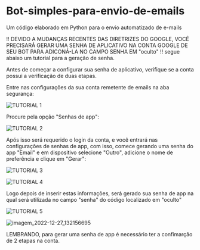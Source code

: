 # Bot-simples-para-envio-de-emails
Um código elaborado em Python para o envio automatizado de e-mails

!! DEVIDO A MUDANÇAS RECENTES DAS DIRETRIZES DO GOOGLE, VOCÊ PRECISARÁ GERAR UMA SENHA DE APLICATIVO NA CONTA GOOGLE DE SEU BOT
PARA ADICONÁ-LA NO CAMPO SENHA EM "oculto" !! segue abaixo um tutorial para a geração de senha.

Antes de começar a configurar sua senha de aplicativo, verifique se a conta possui a verificação de duas etapas.

Entre nas configurações da sua conta remetente de emails na aba segurança:

![TUTORIAL 1](https://user-images.githubusercontent.com/72508114/209692288-2d977d9d-1824-4e9a-89fc-99125962bbbd.png)


Procure pela opção "Senhas de app":

![TUTORIAL 2](https://user-images.githubusercontent.com/72508114/209692729-634936e7-3989-4c44-9150-18e31b68d15c.png)


Após isso será requerido o login da conta, e você entrará nas configurações de senhas de app, com isso, comece gerando uma senha do app "Email" e em dispositivo selecione "Outro", adicione o nome de preferência e clique em "Gerar":

![TUTORIAL 3](https://user-images.githubusercontent.com/72508114/209693002-7d676130-bc19-47d9-a653-580118fc3b8f.png)

![TUTORIAL 4](https://user-images.githubusercontent.com/72508114/209693007-cc025987-5c6a-4c23-8418-c301582a19e5.png)


Logo depois de inserir estas informações, será gerado sua senha de app na qual será utilizada no campo "senha" do código localizado em "oculto"

![TUTORIAL 5](https://user-images.githubusercontent.com/72508114/209693394-7c574c83-b49b-4c7f-b379-d64e30e05b03.png)

![imagem_2022-12-27_132156695](https://user-images.githubusercontent.com/72508114/209693464-dcb04fc5-6856-4e83-81ef-d0aedc8ed958.png)

LEMBRANDO, para gerar uma senha de app é necessário ter a confimarção de 2 etapas na conta.
